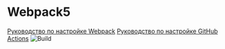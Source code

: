 # Webpack5

[Руководство по настройке Webpack](https://webpack.js.org/guides/)
[Руководство по настройке GitHub Actions](https://docs.github.com/en/actions/quickstart)
![Build](https://github.com/rescue3112/ahj-env/actions/workflows/web.yml/badge.svg)
